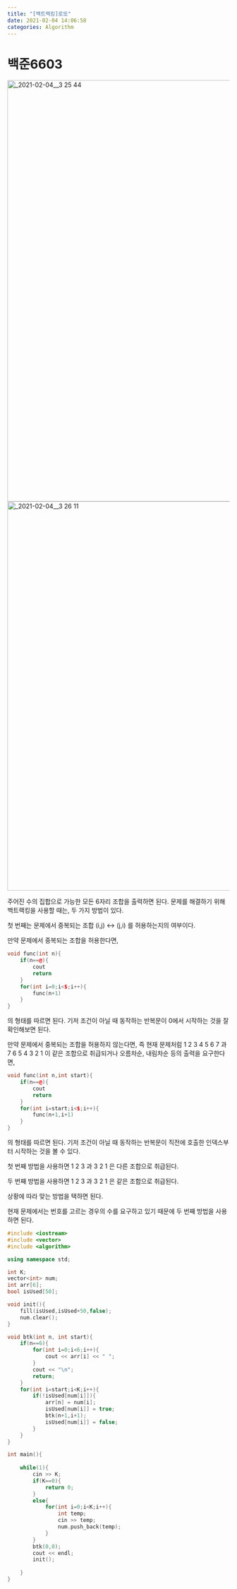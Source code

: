 ```yaml
---
title: "[백트랙킹]로또"
date: 2021-02-04 14:06:58
categories: Algorithm
---
```

# 백준6603

<img width="955" alt="_2021-02-04__3 25 44" src="https://user-images.githubusercontent.com/55180768/106849504-272a3e80-66f6-11eb-9067-c6c2c410b7ef.png">

<img width="882" alt="_2021-02-04__3 26 11" src="https://user-images.githubusercontent.com/55180768/106849517-2b565c00-66f6-11eb-8e02-44d733614c19.png">

주어진 수의 집합으로 가능한 모든 6자리 조합을 출력하면 된다. 문제를 해결하기 위해 백트랙킹을 사용할 때는, 두 가지 방법이 있다. 

첫 번째는 문제에서 중복되는 조합 (i,j) ↔ (j,i) 를 허용하는지의 여부이다. 

만약 문제에서 중복되는 조합을 허용한다면, 

```cpp
void func(int n){
	if(n==@){
		cout 
		return
	}
	for(int i=0;i<$;i++){
		func(n+1)
	}
}
```

의 형태를 따르면 된다. 기저 조건이 아닐 때 동작하는 반복문이 0에서 시작하는 것을 잘 확인해보면 된다. 

만약 문제에서 중복되는 조합을 허용하지 않는다면, 즉 현재 문제처럼 1 2 3 4 5 6 7 과 7 6 5 4 3 2 1 이 같은 조합으로 취급되거나 오름차순, 내림차순 등의 출력을 요구한다면, 

```cpp
void func(int n,int start){
	if(n==@){
		cout 
		return
	}
	for(int i=start;i<$;i++){
		func(n+1,i+1)
	}
}
```

의 형태를 따르면 된다. 기저 조건이 아닐 때 동작하는 반복문이 직전에 호출한 인덱스부터 시작하는 것을 볼 수 있다. 

첫 번째 방법을 사용하면 1 2 3 과 3 2 1 은 다른 조합으로 취급된다. 

두 번째 방법을 사용하면 1 2 3 과 3 2 1 은 같은 조합으로 취급된다.

상황에 따라 맞는 방법을 택하면 된다. 

현재 문제에서는 번호를 고르는 경우의 수를 요구하고 있기 때문에 두 번째 방법을 사용하면 된다.

```cpp
#include <iostream>
#include <vector>
#include <algorithm>

using namespace std;

int K;
vector<int> num;
int arr[6];
bool isUsed[50];

void init(){
    fill(isUsed,isUsed+50,false);
    num.clear();
}

void btk(int n, int start){
    if(n==6){
        for(int i=0;i<6;i++){
            cout << arr[i] << " ";  
        }
        cout << "\n";
        return;
    }
    for(int i=start;i<K;i++){
        if(!isUsed[num[i]]){
            arr[n] = num[i];
            isUsed[num[i]] = true;
            btk(n+1,i+1);
            isUsed[num[i]] = false;
        }
    }
}

int main(){
    
    while(1){
        cin >> K;
        if(K==0){
            return 0;
        }
        else{
            for(int i=0;i<K;i++){
                int temp; 
                cin >> temp;
                num.push_back(temp);
            }
        }
        btk(0,0);
        cout << endl;
        init();
        
    }
}
```
